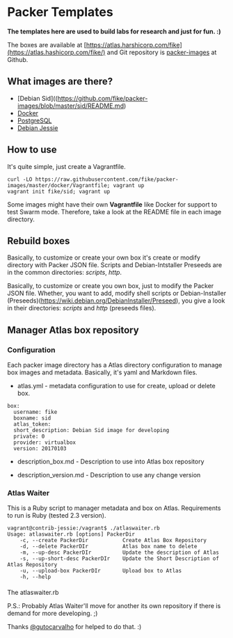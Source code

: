 # Packer Templates

**The templates here are used to build labs for research and just for fun. :)**

The boxes are available at [https://atlas.harshicorp.com/fike](https://atlas.hashicorp.com/fike/) and Git repository is [packer-images](https://github.com/fike/packer-images) at Github.

## What images are there?

* [Debian Sid]((https://github.com/fike/packer-images/blob/master/sid/README.md)
* [Docker](https://github.com/fike/packer-images/blob/master/docker/README.md)
* [PostgreSQL](https://github.com/fike/packer-images/blob/master/postgresql/README.md)
* [Debian Jessie](https://github.com/fike/packer-images/tree/master/jessie)

## How to use

It's quite simple, just create a Vagrantfile.  

	curl -LO https://raw.githubusercontent.com/fike/packer-images/master/docker/Vagrantfile; vagrant up
	vagrant init fike/sid; vagrant up

Some images might have their own **Vagrantfile** like Docker for support to test Swarm mode. Therefore, take a look at the README file in each image directory.

## Rebuild boxes

Basically, to customize or create your own box it's create or modify directory
with Packer JSON file. Scripts and Debian-Intstaller Preseeds are in the common
directories: *scripts*, *http*.

Basically, to customize or create you own box, just to modify the Packer JSON file. Whether, you want to add, modify shell scripts or Debian-Installer (Preseeds)(https://wiki.debian.org/DebianInstaller/Preseed), you give a look in their directories: *scripts* and *http* (preseeds files).

## Manager Atlas box repository

### Configuration

Each packer image directory has a Atlas directory configuration to manage box images and metadata. Basically, it's yaml and Markdown files.

* atlas.yml - metadata configuration to use for create, upload or delete box.

```
box:
  username: fike
  boxname: sid
  atlas_token:
  short_description: Debian Sid image for developing
  private: 0
  provider: virtualbox
  version: 20170103
```
* description_box.md - Description to use into Atlas box repository

* description_version.md - Description to use any change version

### Atlas Waiter

This is a Ruby script to manager metadata and box on Atlas. Requirements to run
is Ruby (tested 2.3 version).

```
vagrant@contrib-jessie:/vagrant$ ./atlaswaiter.rb
Usage: atlaswaiter.rb [options] PackerDir
    -c, --create PackerDir           Create Atlas Box Repository
    -d, --delete PackerDIr           Atlas box name to delete
    -m, --up-desc PackerDIr          Update the description of Atlas
    -s, --up-short-desc PackerDIr    Update the Short Description of Atlas Repository
    -u, --upload-box PackerDIr       Upload box to Atlas
    -h, --help
```

####

The atlaswaiter.rb

P.S.: Probably Atlas Waiter'll move for another its own repository if there is demand for more developing. ;)

Thanks [@gutocarvalho](https://twitter.com/gutocarvalho) for helped to do that. :)

